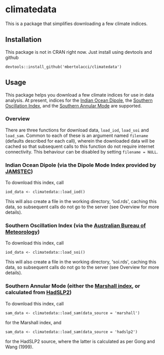 # climatedata

This is a package that simplifies downloading a few climate indices.

## Installation

This package is not in CRAN right now. Just install using devtools and github

    devtools::install_github('mbertolacci/climatedata')

## Usage

This package helps you download a few climate indices for use in data analysis. At present, indices for the [Indian Ocean Dipole](http://www.jamstec.go.jp/frsgc/research/d1/iod/iod/dipole_mode_index.html), the [Southern Oscillation Index](http://www.bom.gov.au/climate/current/soi2.shtml), and the [Southern Annular Mode](http://www.bom.gov.au/climate/enso/history/ln-2010-12/SAM-what.shtml) are supported.

### Overview

There are three functions for download data, `load_iod`, `load_soi` and `load_sam`. Common to each of these is an argument named `filename` (defaults described for each call), wherein the downloaded data will be cached so that subsequent calls to this function do not require internet connectivity. This behaviour can be disabled by setting `filename = NULL`.

### Indian Ocean Dipole (via the Dipole Mode Index provided by [JAMSTEC](http://www.jamstec.go.jp/frsgc/research/d1/iod/iod/dipole_mode_index.html))

To download this index, call

    iod_data <- climatedata::load_iod()

This will also create a file in the working directory, 'iod.rds', caching this data, so subsequent calls do not go to the server (see Overview for more details).

### Southern Oscillation Index (via the [Australian Bureau of Meteorology](http://www.bom.gov.au/climate/current/soi2.shtml))

To download this index, call

    iod_data <- climatedata::load_soi()

This will also create a file in the working directory, 'soi.rds', caching this data, so subsequent calls do not go to the server (see Overview for more details).

### Southern Annular Mode (either the [Marshall index](https://legacy.bas.ac.uk/met/gjma/sam.html), or calculated from [HadSLP2](http://www.metoffice.gov.uk/hadobs/hadslp2/))

To download this index, call

    sam_data <- climatedata::load_sam(data_source = 'marshall')

for the Marshall index, and

    sam_data <- climatedata::load_sam(data_source = 'hadslp2')

for the HadSLP2 source, where the latter is calculated as per Gong and Wang (1999).
